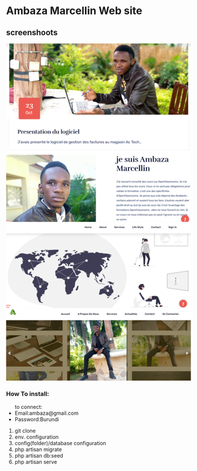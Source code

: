 
<h1>Ambaza Marcellin Web site</h1>

<h2>screenshoots</h2>
<img src="screenshoots/blog.png"><br>
<img src="screenshoots/about.png"><br>
<img src="screenshoots/services.png"><br>
<img src="screenshoots/post.png"><br>

<h3>How To install:</h3>
<p>
    <ul>to connect:
        <li>Email:ambaza@gmail.com</li>
        <li>Password:Burundi</li>
    </ul>
</p>
<ol>
    <li>git clone </li>
    <li>env. configuration</li>
    <li>config(folder)/database configuration</li>
    <li>php artisan migrate</li>
    <li>php artisan db:seed</li>
    <li>php artisan serve</li>
</ol>

